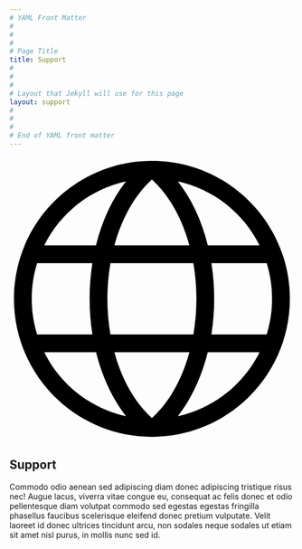 ```yaml
---
# YAML Front Matter
#
#
#
# Page Title
title: Support
#
#
#
# Layout that Jekyll will use for this page
layout: support
#
#
#
# End of YAML front matter
---
```


<section class="section-landing">
  <section class="section-homepage category">
    <svg class="svg-icon" xmlns="http://www.w3.org/2000/svg" viewBox="0 0 512 512"><path d="M504 256C504 118.815 392.705 8 256 8 119.371 8 8 118.74 8 256c0 136.938 111.041 248 248 248 136.886 0 248-110.987 248-248zm-41.625 64h-99.434c6.872-42.895 6.6-86.714.055-128h99.38c12.841 41.399 12.843 86.598-.001 128zM256.001 470.391c-30.732-27.728-54.128-69.513-67.459-118.391h134.917c-13.332 48.887-36.73 90.675-67.458 118.391zM181.442 320c-7.171-41.387-7.349-85.537.025-128h149.067c7.371 42.453 7.197 86.6.025 128H181.442zM256 41.617c33.557 30.295 55.554 74.948 67.418 118.383H188.582c11.922-43.649 33.98-88.195 67.418-118.383zM449.544 160h-93.009c-10.928-44.152-29.361-83.705-53.893-114.956C366.825 59.165 420.744 101.964 449.544 160zM209.357 45.044C184.826 76.293 166.393 115.847 155.464 160H62.456C91.25 101.975 145.162 59.169 209.357 45.044zM49.625 192h99.38c-6.544 41.28-6.818 85.1.055 128H49.625c-12.842-41.399-12.844-86.598 0-128zm12.831 160h93.122c11.002 44.176 29.481 83.824 53.833 114.968C144.875 452.786 91.108 409.738 62.456 352zm240.139 114.966c24.347-31.138 42.825-70.787 53.827-114.966h93.121c-28.695 57.827-82.504 100.802-146.948 114.966z"/></svg>
    <h2>Support</h2>
    <p>
      Commodo odio aenean sed adipiscing diam donec adipiscing tristique risus nec! Augue lacus, viverra vitae congue eu, consequat ac felis donec et odio pellentesque diam volutpat commodo sed egestas egestas fringilla phasellus faucibus scelerisque eleifend donec pretium vulputate. Velit laoreet id donec ultrices tincidunt arcu, non sodales neque sodales ut etiam sit amet nisl purus, in mollis nunc sed id.
    </p>
  </section>
  
</section>  
